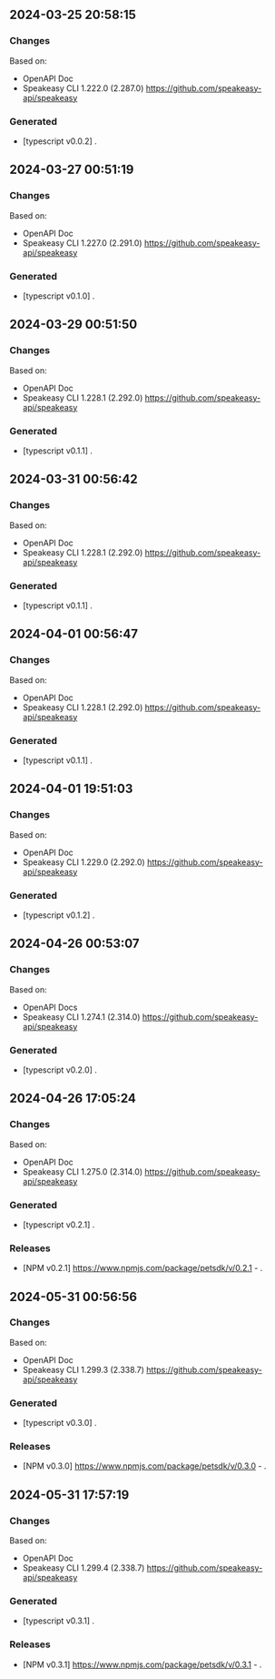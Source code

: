 

## 2024-03-25 20:58:15
### Changes
Based on:
- OpenAPI Doc  
- Speakeasy CLI 1.222.0 (2.287.0) https://github.com/speakeasy-api/speakeasy
### Generated
- [typescript v0.0.2] .

## 2024-03-27 00:51:19
### Changes
Based on:
- OpenAPI Doc  
- Speakeasy CLI 1.227.0 (2.291.0) https://github.com/speakeasy-api/speakeasy
### Generated
- [typescript v0.1.0] .

## 2024-03-29 00:51:50
### Changes
Based on:
- OpenAPI Doc  
- Speakeasy CLI 1.228.1 (2.292.0) https://github.com/speakeasy-api/speakeasy
### Generated
- [typescript v0.1.1] .

## 2024-03-31 00:56:42
### Changes
Based on:
- OpenAPI Doc  
- Speakeasy CLI 1.228.1 (2.292.0) https://github.com/speakeasy-api/speakeasy
### Generated
- [typescript v0.1.1] .

## 2024-04-01 00:56:47
### Changes
Based on:
- OpenAPI Doc  
- Speakeasy CLI 1.228.1 (2.292.0) https://github.com/speakeasy-api/speakeasy
### Generated
- [typescript v0.1.1] .

## 2024-04-01 19:51:03
### Changes
Based on:
- OpenAPI Doc  
- Speakeasy CLI 1.229.0 (2.292.0) https://github.com/speakeasy-api/speakeasy
### Generated
- [typescript v0.1.2] .

## 2024-04-26 00:53:07
### Changes
Based on:
- OpenAPI Docs  
- Speakeasy CLI 1.274.1 (2.314.0) https://github.com/speakeasy-api/speakeasy
### Generated
- [typescript v0.2.0] .

## 2024-04-26 17:05:24
### Changes
Based on:
- OpenAPI Doc  
- Speakeasy CLI 1.275.0 (2.314.0) https://github.com/speakeasy-api/speakeasy
### Generated
- [typescript v0.2.1] .
### Releases
- [NPM v0.2.1] https://www.npmjs.com/package/petsdk/v/0.2.1 - .


## 2024-05-31 00:56:56
### Changes
Based on:
- OpenAPI Doc  
- Speakeasy CLI 1.299.3 (2.338.7) https://github.com/speakeasy-api/speakeasy
### Generated
- [typescript v0.3.0] .
### Releases
- [NPM v0.3.0] https://www.npmjs.com/package/petsdk/v/0.3.0 - .

## 2024-05-31 17:57:19
### Changes
Based on:
- OpenAPI Doc  
- Speakeasy CLI 1.299.4 (2.338.7) https://github.com/speakeasy-api/speakeasy
### Generated
- [typescript v0.3.1] .
### Releases
- [NPM v0.3.1] https://www.npmjs.com/package/petsdk/v/0.3.1 - .